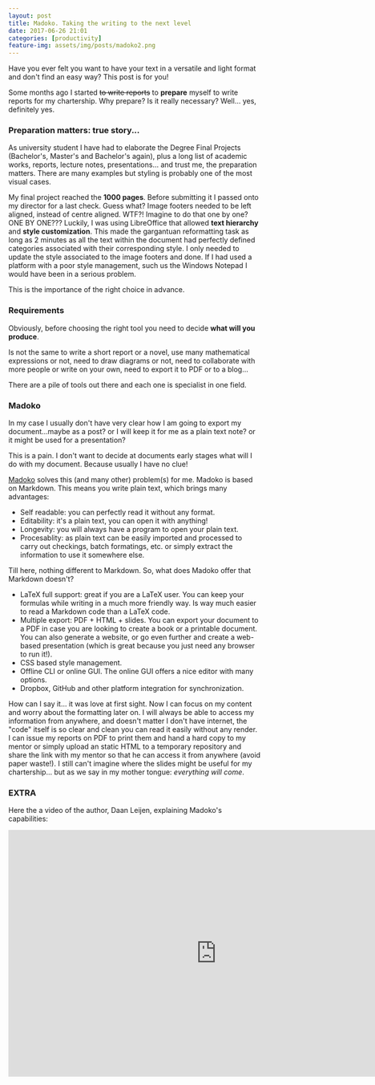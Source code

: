 ```yaml
---
layout: post
title: Madoko. Taking the writing to the next level
date: 2017-06-26 21:01
categories: [productivity]
feature-img: assets/img/posts/madoko2.png
---
```


Have you ever felt you want to have your text in a versatile and light format and don't find an easy way? This post is for you!

Some months ago I started <del>to write reports</del> to **prepare** myself to write reports for my chartership. Why prepare? Is it really necessary? Well... yes, definitely yes.



### Preparation matters: true story...

As university student I have had to elaborate the Degree Final Projects (Bachelor's, Master's and Bachelor's again), plus a long list of academic works, reports, lecture notes, presentations... and trust me, the preparation matters. There are many examples but styling is probably one of the most visual cases.

My final project reached the **1000 pages**. Before submitting it I passed onto my director for a last check. Guess what? Image footers needed to be left aligned, instead of centre aligned. WTF?! Imagine to do that one by one? ONE BY ONE??? Luckily, I was using LibreOffice that allowed **text hierarchy** and **style customization**. This made the gargantuan reformatting task as long as 2 minutes as all the text within the document had perfectly defined categories associated with their corresponding style. I only needed to update the style associated to the image footers and done. If I had used a platform with a poor style management, such us the Windows Notepad I would have been in a serious problem.

This is the importance of the right choice in advance.



### Requirements

Obviously, before choosing the right tool you need to decide **what will you produce**.

Is not the same to write a short report or a novel, use many mathematical expressions or not, need to draw diagrams or not, need to collaborate with more people or write on your own, need to export it to PDF or to a blog...

There are a pile of tools out there and each one is specialist in one field.



### Madoko

In my case I usually don't have very clear how I am going to export my document...maybe as a post? or I will keep it for me as a plain text note? or it might be used for a presentation?

This is a pain. I don't want to decide at documents early stages what will I do with my document. Because usually I have no clue!

<a href="https://www.madoko.net/" target="_blank">Madoko</a> solves this (and many other) problem(s) for me. Madoko is based on Markdown. This means you write plain text, which brings many advantages:

* Self readable: you can perfectly read it without any format.
* Editability: it's a plain text, you can open it with anything!
* Longevity: you will always have a program to open your plain text.
* Procesablity: as plain text can be easily imported and processed to carry out checkings, batch formatings, etc. or simply extract the information to use it somewhere else.

Till here, nothing different to Markdown. So, what does Madoko offer that Markdown doesn't?

* LaTeX full support: great if you are a LaTeX user. You can keep your formulas while writing in a much more friendly way. Is way much easier to read a Markdown code than a LaTeX code.
* Multiple export: PDF + HTML + slides. You can export your document to a PDF in case you are looking to create a book or a printable document. You can also generate a website, or go even further and create a web-based presentation (which is great because you just need any browser to run it!).
* CSS based style management.
* Offline CLI or online GUI. The online GUI offers a nice editor with many options.
* Dropbox, GitHub and other platform integration for synchronization.

How can I say it... it was love at first sight. Now I can focus on my content and worry about the formatting later on. I will always be able to access my information from anywhere, and doesn't matter I don't have internet, the "code" itself is so clear and clean you can read it easily without any render. I can issue my reports on PDF to print them and hand a hard copy to my mentor or simply upload an static HTML to a temporary repository and share the link with my mentor so that he can access it from anywhere (avoid paper waste!). I still can't imagine where the slides might be useful for my chartership... but as we say in my mother tongue: _everything will come_.



### EXTRA

Here the a video of the author, Daan Leijen, explaining Madoko's capabilities:

<iframe width="830" height="492" src="https://www.youtube.com/embed/Aa-ustkfU4Y" frameborder="0" allow="autoplay; encrypted-media" allowfullscreen></iframe>
